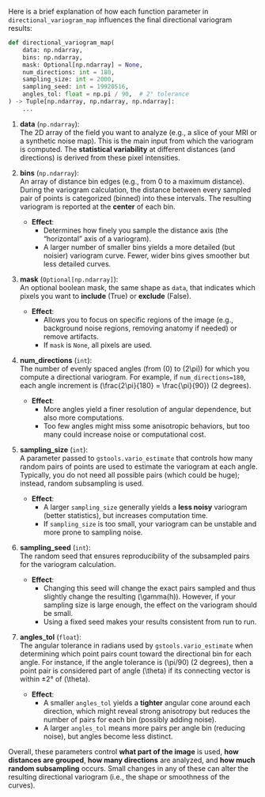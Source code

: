 Here is a brief explanation of how each function parameter in `directional_variogram_map` influences the final directional variogram results:

```python
def directional_variogram_map(
    data: np.ndarray,
    bins: np.ndarray,
    mask: Optional[np.ndarray] = None,
    num_directions: int = 180,
    sampling_size: int = 2000,
    sampling_seed: int = 19920516,
    angles_tol: float = np.pi / 90,  # 2° tolerance
) -> Tuple[np.ndarray, np.ndarray, np.ndarray]:
    ...
```

1. **data** (`np.ndarray`):  
   The 2D array of the field you want to analyze (e.g., a slice of your MRI or a synthetic noise map). This is the main input from which the variogram is computed. The **statistical variability** at different distances (and directions) is derived from these pixel intensities.

2. **bins** (`np.ndarray`):  
   An array of distance bin edges (e.g., from 0 to a maximum distance). During the variogram calculation, the distance between every sampled pair of points is categorized (binned) into these intervals. The resulting variogram is reported at the **center** of each bin.  
   - **Effect**:  
     - Determines how finely you sample the distance axis (the “horizontal” axis of a variogram).  
     - A larger number of smaller bins yields a more detailed (but noisier) variogram curve. Fewer, wider bins gives smoother but less detailed curves.

3. **mask** (`Optional[np.ndarray]`):  
   An optional boolean mask, the same shape as `data`, that indicates which pixels you want to **include** (True) or **exclude** (False).  
   - **Effect**:  
     - Allows you to focus on specific regions of the image (e.g., background noise regions, removing anatomy if needed) or remove artifacts.  
     - If `mask` is `None`, all pixels are used.

4. **num_directions** (`int`):  
   The number of evenly spaced angles (from \(0\) to \(2\pi\)) for which you compute a directional variogram. For example, if `num_directions=180`, each angle increment is \(\frac{2\pi}{180} = \frac{\pi}{90}\) (2 degrees).  
   - **Effect**:  
     - More angles yield a finer resolution of angular dependence, but also more computations.  
     - Too few angles might miss some anisotropic behaviors, but too many could increase noise or computational cost.

5. **sampling_size** (`int`):  
   A parameter passed to `gstools.vario_estimate` that controls how many random pairs of points are used to estimate the variogram at each angle. Typically, you do not need all possible pairs (which could be huge); instead, random subsampling is used.  
   - **Effect**:  
     - A larger `sampling_size` generally yields a **less noisy** variogram (better statistics), but increases computation time.  
     - If `sampling_size` is too small, your variogram can be unstable and more prone to sampling noise.

6. **sampling_seed** (`int`):  
   The random seed that ensures reproducibility of the subsampled pairs for the variogram calculation.  
   - **Effect**:  
     - Changing this seed will change the exact pairs sampled and thus slightly change the resulting \(\gamma(h)\). However, if your sampling size is large enough, the effect on the variogram should be small.  
     - Using a fixed seed makes your results consistent from run to run.

7. **angles_tol** (`float`):  
   The angular tolerance in radians used by `gstools.vario_estimate` when determining which point pairs count toward the directional bin for each angle. For instance, if the angle tolerance is \(\pi/90\) (2 degrees), then a point pair is considered part of angle \(\theta\) if its connecting vector is within ±2° of \(\theta\).  
   - **Effect**:  
     - A smaller `angles_tol` yields a **tighter** angular cone around each direction, which might reveal strong anisotropy but reduces the number of pairs for each bin (possibly adding noise).  
     - A larger `angles_tol` means more pairs per angle bin (reducing noise), but angles become less distinct.

Overall, these parameters control **what part of the image** is used, **how distances are grouped**, **how many directions** are analyzed, and **how much random subsampling** occurs. Small changes in any of these can alter the resulting directional variogram (i.e., the shape or smoothness of the curves).